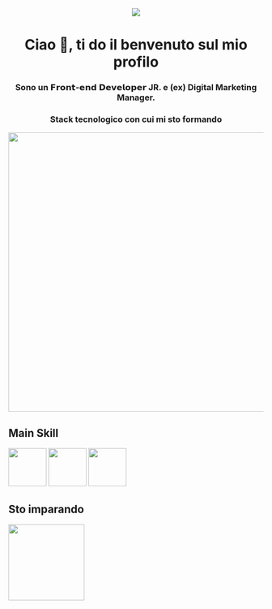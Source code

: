 <p align="center"><img src="https://media.tenor.com/0jWydtIVg6wAAAAC/independence-day-jeff-goldblum.gif"></p>

<h1 align="center">Ciao 👋, ti do il benvenuto sul mio profilo</h1>

<h3 align="center">Sono un 𝗙𝗿𝗼𝗻𝘁-𝗲𝗻𝗱 𝗗𝗲𝘃𝗲𝗹𝗼𝗽𝗲𝗿 JR. e (ex) Digital Marketing Manager.</h3>
<h3 align="center">Stack tecnologico con cui mi sto formando</h3>
<p align="center"><img src="https://edgemony.com/wp-content/uploads/2022/07/loghicoding.png" width="550px"></h4>

<h2>Main Skill</h2>
<p align="left">
  <img src="https://edgemony.com/wp-content/uploads/2020/09/1200px-HTML5_logo_and_wordmark.svg-300x300.png" width="75px">
  <img src="https://edgemony.com/wp-content/uploads/2020/09/CSS3_logo_and_wordmark-1024x1024.png" width="75px">
  <img src="https://edgemony.com/wp-content/uploads/2020/09/js-logo-1-1024x1024.png" width="75px">
</p>

<h2>Sto imparando</h2>
<p align="left">
  <img src="https://logos-download.com/wp-content/uploads/2016/09/React_logo_wordmark.png" width="150px">
</p>                                                                                                                 

<!---
flgisimone/flgisimone is a ✨ special ✨ repository because its `README.md` (this file) appears on your GitHub profile.
You can click the Preview link to take a look at your changes.
--->
